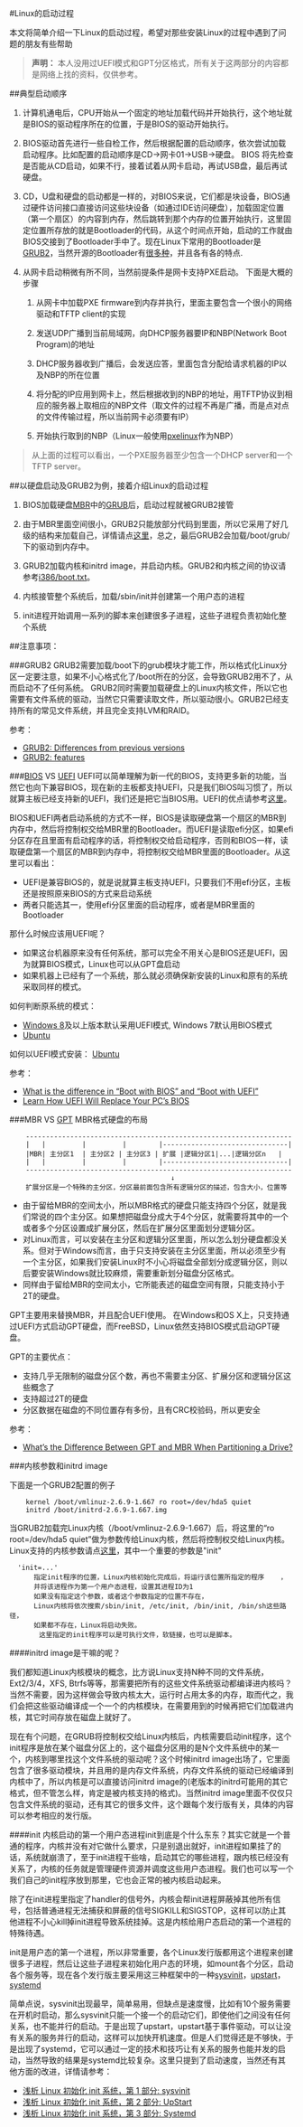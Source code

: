 #Linux的启动过程

本文将简单介绍一下Linux的启动过程，希望对那些安装Linux的过程中遇到了问题的朋友有些帮助

>**声明：** 本人没用过UEFI模式和GPT分区格式，所有关于这两部分的内容都是网络上找的资料，仅供参考。

##典型启动顺序
1. 计算机通电后，CPU开始从一个固定的地址加载代码并开始执行，这个地址就是BIOS的驱动程序所在的位置，于是BIOS的驱动开始执行。

2. BIOS驱动首先进行一些自检工作，然后根据配置的启动顺序，依次尝试加载启动程序。比如配置的启动顺序是CD->网卡01->USB->硬盘。 BIOS 将先检查是否能从CD启动，如果不行，接着试着从网卡启动，再试USB盘，最后再试硬盘。

3. CD，U盘和硬盘的启动都是一样的，对BIOS来说，它们都是块设备，BIOS通过硬件访问接口直接访问这些块设备（如通过IDE访问硬盘），加载固定位置（第一个扇区）的内容到内存，然后跳转到那个内存的位置开始执行，这里固定位置所存放的就是Bootloader的代码，从这个时间点开始，启动的工作就由BIOS交接到了Bootloader手中了。现在Linux下常用的Bootloader是[GRUB2](https://www.gnu.org/software/grub/)，当然开源的Bootloader有[很多种](https://en.wikipedia.org/wiki/Comparison_of_boot_loaders)，并且各有各的特点.

4. 从网卡启动稍微有所不同，当然前提条件是网卡支持PXE启动。 下面是大概的步骤
    1. 从网卡中加载PXE firmware到内存并执行，里面主要包含一个很小的网络驱动和TFTP client的实现
    
    2. 发送UDP广播到当前局域网，向DHCP服务器要IP和NBP(Network Boot Program)的地址
    
    3. DHCP服务器收到广播后，会发送应答，里面包含分配给请求机器的IP以及NBP的所在位置
    
    4. 将分配的IP应用到网卡上，然后根据收到的NBP的地址，用TFTP协议到相应的服务器上取相应的NBP文件（取文件的过程不再是广播，而是点对点的文件传输过程，所以当前网卡必须要有IP）
    
    6. 开始执行取到的NBP（Linux一般使用[pxelinux](http://www.syslinux.org/wiki/index.php?title=PXELINUX)作为NBP）
    
>从上面的过程可以看出，一个PXE服务器至少包含一个DHCP server和一个TFTP server。

##以硬盘启动及GRUB2为例，接着介绍Linux的启动过程
1. BIOS加载硬盘[MBR](https://en.wikipedia.org/wiki/Master_boot_record)中的[GRUB](https://zh.wikipedia.org/wiki/GNU_GRUB)后，启动过程就被GRUB2接管

2. 由于MBR里面空间很小，GRUB2只能放部分代码到里面，所以它采用了好几级的结构来加载自己，详情请点[这里](https://en.wikipedia.org/wiki/GNU_GRUB#Booting)，总之，最后GRUB2会加载/boot/grub/下的驱动到内存中。   

3. GRUB2加载内核和initrd image，并启动内核。GRUB2和内核之间的协议请参考[i386/boot.txt](https://www.kernel.org/pub/linux/kernel/people/marcelo/linux-2.4/Documentation/i386/boot.txt)。

4. 内核接管整个系统后，加载/sbin/init并创建第一个用户态的进程
    
5. init进程开始调用一系列的脚本来创建很多子进程，这些子进程负责初始化整个系统


##注意事项：

###GRUB2
GRUB2需要加载/boot下的grub模块才能工作，所以格式化Linux分区一定要注意，如果不小心格式化了/boot所在的分区，会导致GRUB2用不了，从而启动不了任何系统。
GRUB2同时需要加载硬盘上的Linux内核文件，所以它也需要有文件系统的驱动，当然它只需要读取文件，所以驱动很小。GRUB2已经支持所有的常见文件系统，并且完全支持LVM和RAID。

参考：

* [GRUB2: Differences from previous versions](http://www.gnu.org/software/grub/manual/grub.html#Changes-from-GRUB-Legacy)
* [GRUB2: features](http://www.gnu.org/software/grub/manual/grub.html#Features)

###[BIOS](https://en.wikipedia.org/wiki/BIOS) VS [UEFI](https://en.wikipedia.org/wiki/Unified_Extensible_Firmware_Interface)
UEFI可以简单理解为新一代的BIOS，支持更多新的功能，当然它也向下兼容BIOS，现在新的主板都支持UEFI，只是我们BIOS叫习惯了，所以就算主板已经支持新的UEFI，我们还是把它当BIOS用。UEFI的优点请参考[这里](https://en.wikipedia.org/wiki/Unified_Extensible_Firmware_Interface#Advantages)。

BIOS和UEFI两者启动系统的方式不一样，BIOS是读取硬盘第一个扇区的MBR到内存中，然后将控制权交给MBR里的Bootloader。而UEFI是读取efi分区，如果efi分区存在且里面有启动程序的话，将控制权交给启动程序，否则和BIOS一样，读取硬盘第一个扇区的MBR到内存中，将控制权交给MBR里面的Bootloader。从这里可以看出：

* UEFI是兼容BIOS的，就是说就算主板支持UEFI，只要我们不用efi分区，主板还是按照原来BIOS的方式来启动系统
* 两者只能选其一，使用efi分区里面的启动程序，或者是MBR里面的Bootloader
    
那什么时候应该用UEFI呢？

* 如果这台机器原来没有任何系统，那可以完全不用关心是BIOS还是UEFI，因为就算BIOS模式，Linux也可以从GPT盘启动
* 如果机器上已经有了一个系统，那么就必须确保新安装的Linux和原有的系统采取同样的模式。

如何判断原系统的模式：

* [Windows 8](http://www.howtogeek.com/175649/what-you-need-to-know-about-using-uefi-instead-of-the-bios/)及以上版本默认采用UEFI模式, Windows 7默认用BIOS模式
* [Ubuntu](https://help.ubuntu.com/community/UEFI#Identifying_if_an_Ubuntu_has_been_installed_in_UEFI_mode)

如何以UEFI模式安装： [Ubuntu](https://help.ubuntu.com/community/UEFI)


参考：

* [What is the difference in “Boot with BIOS” and “Boot with UEFI”](http://superuser.com/questions/496026/what-is-the-difference-in-boot-with-bios-and-boot-with-uefi)
* [Learn How UEFI Will Replace Your PC’s BIOS](http://www.howtogeek.com/56958/)

###MBR VS [GPT](https://en.wikipedia.org/wiki/GUID_Partition_Table)
MBR格式硬盘的布局
```
    ------------------------------------------------------------------
    |   |         |         |        |-------------------------------|
    |MBR| 主分区1  | 主分区2 | 主分区3 | 扩展 |逻辑分区1|...|逻辑分区n   |
    |   |         |         |        |-------------------------------|
    ------------------------------------------------------------------
                                        ↓ 
    扩展分区是一个特殊的主分区，分区最前面包含所有逻辑分区的描述，包含大小，位置等
```

* 由于留给MBR的空间太小，所以MBR格式的硬盘只能支持四个分区，就是我们常说的四个主分区。如果想把磁盘分成大于4个分区，就需要将其中的一个或者多个分区设置成扩展分区，然后在扩展分区里面划分逻辑分区。
* 对Linux而言，可以安装在主分区和逻辑分区里面，所以怎么划分硬盘都没关系。但对于Windows而言，由于只支持安装在主分区里面，所以必须至少有一个主分区，如果我们安装Linux时不小心将磁盘全部划分成逻辑分区，则以后要安装Windows就比较麻烦，需要重新划分磁盘分区格式。
* 同样由于留给MBR的空间太小，它所能表述的磁盘空间有限，只能支持小于2T的硬盘。

GPT主要用来替换MBR，并且配合UEFI使用。 在Windows和OS X上，只支持通过UEFI方式启动GPT硬盘，而FreeBSD，Linux依然支持BIOS模式启动GPT硬盘。

GPT的主要优点：

* 支持几乎无限制的磁盘分区个数，再也不需要主分区、扩展分区和逻辑分区这些概念了
* 支持超过2T的硬盘
* 分区数据在磁盘的不同位置存有多份，且有CRC校验码，所以更安全

参考：

* [What’s the Difference Between GPT and MBR When Partitioning a Drive?](http://www.howtogeek.com/193669/whats-the-difference-between-gpt-and-mbr-when-partitioning-a-drive/)

###内核参数和initrd image

下面是一个GRUB2配置的例子
```
    kernel /boot/vmlinuz-2.6.9-1.667 ro root=/dev/hda5 quiet
    initrd /boot/initrd-2.6.9-1.667.img
```
 当GRUB2加载完Linux内核（/boot/vmlinuz-2.6.9-1.667）后，将这里的“ro root=/dev/hda5 quiet”做为参数传给Linux内核，然后将控制权交给Linux内核。Linux支持的内核参数请点[这里](https://www.kernel.org/doc/Documentation/kernel-parameters.txt)，其中一个重要的参数是"init"

```
  'init=...'
      指定init程序的位置，Linux内核初始化完成后，将运行该位置所指定的程序    ，
      并将该进程作为第一个用户态进程，设置其进程ID为1
      如果没有指定这个参数，或者这个参数指定的位置不存在，
      Linux内核将依次搜索/sbin/init, /etc/init, /bin/init, /bin/sh这些路径，
      如果都不存在，Linux将启动失败。
    　　这里指定的init程序可以是可执行文件，软链接，也可以是脚本。

```

####initrd image是干嘛的呢？

我们都知道Linux内核模块的概念，比方说Linux支持N种不同的文件系统，Ext2/3/4，XFS, Btrfs等等，那需要把所有的这些文件系统驱动都编译进内核吗？当然不需要，因为这样做会导致内核太大，运行时占用太多的内存，取而代之，我们会把这些驱动编译成一个一个的内核模块，在需要用到的时候再把它们加载进内核，其它时间存放在磁盘上就好了。

现在有个问题，在GRUB将控制权交给Linux内核后，内核需要启动init程序，这个init程序是放在某个磁盘分区上的，这个磁盘分区用的是N个文件系统中的某一个，内核到哪里找这个文件系统的驱动呢？这个时候initrd image出场了，它里面包含了很多驱动模块，并且用的是内存文件系统，内存文件系统的驱动已经编译到内核中了，所以内核是可以直接访问initrd image的(老版本的initrd可能用的其它格式，但不管怎么样，肯定是被内核支持的格式)。当然initrd image里面不仅仅只包含文件系统的驱动，还有其它的很多文件，这个跟每个发行版有关，具体的内容可以参考相应的发行版。

####init
内核启动的第一个用户态进程init到底是个什么东东？其实它就是一个普通的程序，内核并没有对它做什么要求，只是别退出就好，init进程如果挂了的话，系统就崩溃了，至于init进程干些啥，启动其它的哪些进程，跟内核已经没有关系了，内核的任务就是管理硬件资源并调度这些用户态进程。我们也可以写一个我们自己的init程序放到那里，它也会正常的被内核启动起来。

除了在init进程里指定了handler的信号外，内核会帮init进程屏蔽掉其他所有信号，包括普通进程无法捕获和屏蔽的信号SIGKILL和SIGSTOP，这样可以防止其他进程不小心kill掉init进程导致系统挂掉。这是内核给用户态启动的第一个进程的特殊待遇。

init是用户态的第一个进程，所以非常重要，各个Linux发行版都用这个进程来创建很多子进程，然后让这些子进程来初始化用户态的环境，如mount各个分区，启动各个服务等，现在各个发行版主要采用这三种框架中的一种[sysvinit](http://savannah.nongnu.org/projects/sysvinit)，[upstart](http://upstart.ubuntu.com/)，[systemd](https://www.freedesktop.org/wiki/Software/systemd/)

简单点说，sysvinit出现最早，简单易用，但缺点是速度慢，比如有10个服务需要在开机时启动，那么sysvinit只能一个接一个的启动它们，即使他们之间没有任何关系，也不能并行的启动。于是出现了upstart，upstart基于事件驱动，可以让没有关系的服务并行的启动，这样可以加快开机速度。但是人们觉得还是不够快，于是出现了systemd，它可以通过一定的技术和技巧让有关系的服务也能并发的启动，当然导致的结果是systemd比较复杂。这里只提到了启动速度，当然还有其他方面的改进，详情请参考：

* [浅析 Linux 初始化 init 系统，第 1 部分: sysvinit](https://www.ibm.com/developerworks/cn/linux/1407_liuming_init1/)
* [浅析 Linux 初始化 init 系统，第 2 部分: UpStart](https://www.ibm.com/developerworks/cn/linux/1407_liuming_init2/)
* [浅析 Linux 初始化 init 系统，第 3 部分: Systemd](https://www.ibm.com/developerworks/cn/linux/1407_liuming_init3/)
